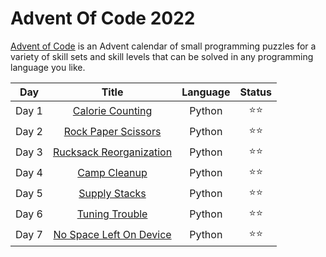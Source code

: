 # Advent Of Code 2022

[Advent of Code](https://adventofcode.com) is an Advent calendar of small programming puzzles for a variety of skill sets and skill levels that can be solved in any programming language you like.

 Day | Title | Language | Status
:---:|:-----:|:--------:|:------:
Day 1 | [Calorie Counting](https://github.com/erikpeik/adventofcode/tree/master/2022/day1) | Python | ⭐⭐
Day 2 | [Rock Paper Scissors](https://github.com/erikpeik/adventofcode/tree/master/2022/day2) | Python | ⭐⭐
Day 3 | [Rucksack Reorganization](https://github.com/erikpeik/adventofcode/tree/master/2022/day3) | Python | ⭐⭐
Day 4 | [Camp Cleanup](https://github.com/erikpeik/adventofcode/tree/master/2022/day4) | Python | ⭐⭐
Day 5 | [Supply Stacks](https://github.com/erikpeik/adventofcode/tree/master/2022/day5) | Python | ⭐⭐
Day 6 | [Tuning Trouble](https://github.com/erikpeik/adventofcode/tree/master/2022/day6) | Python | ⭐⭐
Day 7 | [No Space Left On Device](https://github.com/erikpeik/adventofcode/tree/master/2022/day7) | Python | ⭐⭐
